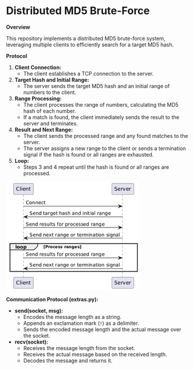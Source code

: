 # Distributed MD5 Brute-Force

**Overview**

This repository implements a distributed MD5 brute-force system, leveraging multiple clients to efficiently search for a target MD5 hash.

**Protocol**

1. **Client Connection:**
   - The client establishes a TCP connection to the server.
2. **Target Hash and Initial Range:**
   - The server sends the target MD5 hash and an initial range of numbers to the client.
3. **Range Processing:**
   - The client processes the range of numbers, calculating the MD5 hash of each number.
   - If a match is found, the client immediately sends the result to the server and terminates.
4. **Result and Next Range:**
   - The client sends the processed range and any found matches to the server.
   - The server assigns a new range to the client or sends a termination signal if the hash is found or all ranges are exhausted.
5. **Loop:**
   - Steps 3 and 4 repeat until the hash is found or all ranges are processed.

![Sequence Diagram](sequence_diagram.png)


**Communication Protocol (extras.py):**

- **send(socket, msg):**
  - Encodes the message length as a string.
  - Appends an exclamation mark (`!`) as a delimiter.
  - Sends the encoded message length and the actual message over the socket.
- **recv(socket):**
  - Receives the message length from the socket.
  - Receives the actual message based on the received length.
  - Decodes the message and returns it.